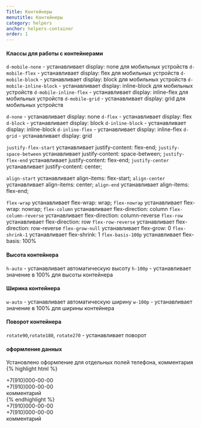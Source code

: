 ```yaml
---
Title: Контейнеры
menutitle: Контейнеры
category: helpers
anchor: helpers-container
order: 1
---
```


#### Классы для работы с контейнерами

`d-mobile-none` - устанавливает display: none для мобильных устройств
`d-mobile-flex` - устанавливает display: flex для мобильных устройств
`d-mobile-block` - устанавливает display: block для мобильных устройств
`d-mobile-inline-block` - устанавливает display: inline-block для мобильных устройств
`d-mobile-inline-flex` - устанавливает display: inline-flex для мобильных устройств
`d-mobile-grid` - устанавливает display: grid для мобильных устройств

`d-none` - устанавливает display: none
`d-flex` - устанавливает display: flex
`d-block` - устанавливает display: block
`d-inline-block` - устанавливает display: inline-block
`d-inline-flex` - устанавливает display: inline-flex
`d-grid` - устанавливает display: grid

`justify-flex-start` устанавливает justify-content: flex-end;
`justify-space-between` устанавливает justify-content: space-between;
`justify-flex-end` устанавливает justify-content: flex-end;
`justify-center` устанавливает justify-content: center;

`align-start` устанавливает align-items: flex-start;
`align-center` устанавливает align-items: center;
`align-end` устанавливает align-items: flex-end;

`flex-wrap` устанавливает flex-wrap: wrap;
`flex-nowrap` устанавливает flex-wrap: nowrap;
`flex-column` устанавливает flex-direction: column
`flex-column-reverse` устанавливает flex-direction: column-reverse
`flex-row` устанавливает flex-direction: row
`flex-row-reverse` устанавливает flex-direction: row-reverse
`flex-grow-null` устанавливает flex-grow: 0
`flex-shrink-1` устанавливает flex-shrink: 1
`flex-basis-100p` устанавливает flex-basis: 100%

#### Высота контейнера
`h-auto` - устанавливает автоматическую высоту
`h-100p` - устанавливает значение в 100% для высоты контейнера

#### Ширина контейнера
`w-auto` - устанавливает автоматическую ширину
`w-100p` - устанавливает значение в 100% для ширины контейнера

#### Поворот контейнера
`rotate90`,`rotate180`, `rotate270` - устанавливает поворот

#### оформление данных

Установлено оформление для отдельных полей телефона, комментария
{% highlight html %}
  <div class="phoneFieldOrange">+7(910)000-00-00</div>
  <div class="phoneFieldBlue">+7(910)000-00-00</div>
  <div class="commentField">комментарий</div>
{% endhighlight %}
<div class="bs-docs-example">
  <div class="phoneFieldOrange mb-10">+7(910)000-00-00</div>
  <div class="phoneFieldBlue mb-10 ml-10">+7(910)000-00-00</div>
  <div class="commentField ml-10">комментарий</div>
</div>